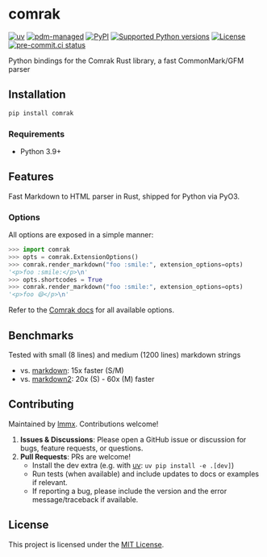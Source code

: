# comrak

<!-- [![downloads](https://static.pepy.tech/badge/comrak/month)](https://pepy.tech/project/comrak) -->
[![uv](https://img.shields.io/endpoint?url=https://raw.githubusercontent.com/astral-sh/uv/main/assets/badge/v0.json)](https://github.com/astral-sh/uv)
[![pdm-managed](https://img.shields.io/badge/pdm-managed-blueviolet)](https://pdm.fming.dev)
[![PyPI](https://img.shields.io/pypi/v/comrak.svg)](https://pypi.org/project/comrak)
[![Supported Python versions](https://img.shields.io/pypi/pyversions/comrak.svg)](https://pypi.org/project/comrak)
[![License](https://img.shields.io/pypi/l/comrak.svg)](https://pypi.python.org/pypi/comrak)
[![pre-commit.ci status](https://results.pre-commit.ci/badge/github/lmmx/comrak/master.svg)](https://results.pre-commit.ci/latest/github/lmmx/comrak/master)

Python bindings for the Comrak Rust library, a fast CommonMark/GFM parser

## Installation

```bash
pip install comrak
```

### Requirements

- Python 3.9+

## Features

Fast Markdown to HTML parser in Rust, shipped for Python via PyO3.

### Options

All options are exposed in a simple manner:

```py
>>> import comrak
>>> opts = comrak.ExtensionOptions()
>>> comrak.render_markdown("foo :smile:", extension_options=opts)
'<p>foo :smile:</p>\n'
>>> opts.shortcodes = True
>>> comrak.render_markdown("foo :smile:", extension_options=opts)
'<p>foo 😄</p>\n'
```

Refer to the [Comrak docs](https://docs.rs/comrak/latest/comrak/struct.Options.html) for all available options.

## Benchmarks

Tested with small (8 lines) and medium (1200 lines) markdown strings

- vs. [markdown](https://pypi.org/project/markdown): 15x faster (S/M)
- vs. [markdown2](https://pypi.org/project/markdown2): 20x (S) - 60x (M) faster

## Contributing

Maintained by [lmmx](https://github.com/lmmx). Contributions welcome!

1. **Issues & Discussions**: Please open a GitHub issue or discussion for bugs, feature requests, or questions.
2. **Pull Requests**: PRs are welcome!
   - Install the dev extra (e.g. with [uv](https://docs.astral.sh/uv/): `uv pip install -e .[dev]`)
   - Run tests (when available) and include updates to docs or examples if relevant.
   - If reporting a bug, please include the version and the error message/traceback if available.

## License

This project is licensed under the [MIT License](https://opensource.org/licenses/MIT).
